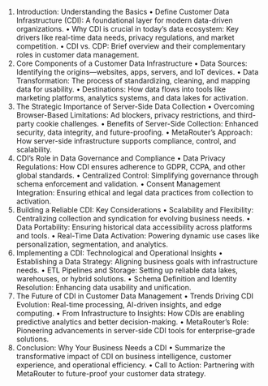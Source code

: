 1. Introduction: Understanding the Basics
	•	Define Customer Data Infrastructure (CDI): A foundational layer for modern data-driven organizations.
	•	Why CDI is crucial in today’s data ecosystem: Key drivers like real-time data needs, privacy regulations, and market competition.
	•	CDI vs. CDP: Brief overview and their complementary roles in customer data management.
2. Core Components of a Customer Data Infrastructure
	•	Data Sources: Identifying the origins—websites, apps, servers, and IoT devices.
	•	Data Transformation: The process of standardizing, cleaning, and mapping data for usability.
	•	Destinations: How data flows into tools like marketing platforms, analytics systems, and data lakes for activation.
3. The Strategic Importance of Server-Side Data Collection
	•	Overcoming Browser-Based Limitations: Ad blockers, privacy restrictions, and third-party cookie challenges.
	•	Benefits of Server-Side Collection: Enhanced security, data integrity, and future-proofing.
	•	MetaRouter’s Approach: How server-side infrastructure supports compliance, control, and scalability.
4. CDI’s Role in Data Governance and Compliance
	•	Data Privacy Regulations: How CDI ensures adherence to GDPR, CCPA, and other global standards.
	•	Centralized Control: Simplifying governance through schema enforcement and validation.
	•	Consent Management Integration: Ensuring ethical and legal data practices from collection to activation.
5. Building a Reliable CDI: Key Considerations
	•	Scalability and Flexibility: Centralizing collection and syndication for evolving business needs.
	•	Data Portability: Ensuring historical data accessibility across platforms and tools.
	•	Real-Time Data Activation: Powering dynamic use cases like personalization, segmentation, and analytics.
6. Implementing a CDI: Technological and Operational Insights
	•	Establishing a Data Strategy: Aligning business goals with infrastructure needs.
	•	ETL Pipelines and Storage: Setting up reliable data lakes, warehouses, or hybrid solutions.
	•	Schema Definition and Identity Resolution: Enhancing data usability and unification.
7. The Future of CDI in Customer Data Management
	•	Trends Driving CDI Evolution: Real-time processing, AI-driven insights, and edge computing.
	•	From Infrastructure to Insights: How CDIs are enabling predictive analytics and better decision-making.
	•	MetaRouter’s Role: Pioneering advancements in server-side CDI tools for enterprise-grade solutions.
8. Conclusion: Why Your Business Needs a CDI
	•	Summarize the transformative impact of CDI on business intelligence, customer experience, and operational efficiency.
	•	Call to Action: Partnering with MetaRouter to future-proof your customer data strategy.

